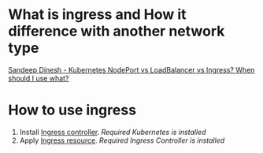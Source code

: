 # What is ingress and How it difference with another network type

[
Sandeep Dinesh - Kubernetes NodePort vs LoadBalancer vs Ingress? When should I use what?](https://medium.com/google-cloud/kubernetes-nodeport-vs-loadbalancer-vs-ingress-when-should-i-use-what-922f010849e0)

# How to use ingress

1. Install [Ingress controller](ingress-controller.yaml). *Required Kubernetes is installed*
2. Apply [Ingress resource](ingress-resource.yaml).  *Required Ingress Controller is installed*
